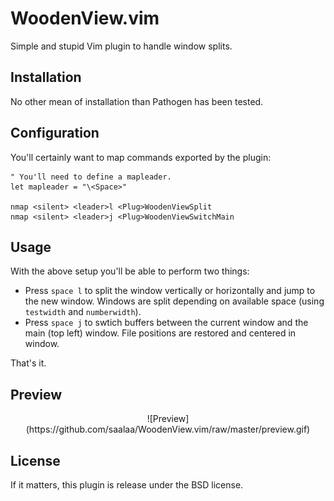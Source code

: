# WoodenView.vim

Simple and stupid Vim plugin to handle window splits.


## Installation

No other mean of installation than Pathogen has been tested.


## Configuration

You'll certainly want to map commands exported by the plugin:

    " You'll need to define a mapleader.
    let mapleader = "\<Space>"

    nmap <silent> <leader>l <Plug>WoodenViewSplit
    nmap <silent> <leader>j <Plug>WoodenViewSwitchMain


## Usage

With the above setup you'll be able to perform two things:

- Press `space l` to split the window vertically or horizontally and jump to the
  new window. Windows are split depending on available space (using `testwidth`
  and `numberwidth`).
- Press `space j` to swtich buffers between the current window and the main
  (top left) window. File positions are restored and centered in window.

That's it.


## Preview

<center>
![Preview](https://github.com/saalaa/WoodenView.vim/raw/master/preview.gif)
</center>


## License

If it matters, this plugin is release under the BSD license.
